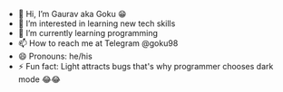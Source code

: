 - 👋 Hi, I’m Gaurav aka Goku 😁
- 👀 I’m interested in learning new tech skills
- 🌱 I’m currently learning programming
- 📫 How to reach me at Telegram @goku98
- 😄 Pronouns: he/his
- ⚡ Fun fact: Light attracts bugs that's why programmer chooses dark mode 😂😂

<!---
goku0786/goku0786 is a ✨ special ✨ repository because its `README.md` (this file) appears on your GitHub profile.
You can click the Preview link to take a look at your changes.
--->

